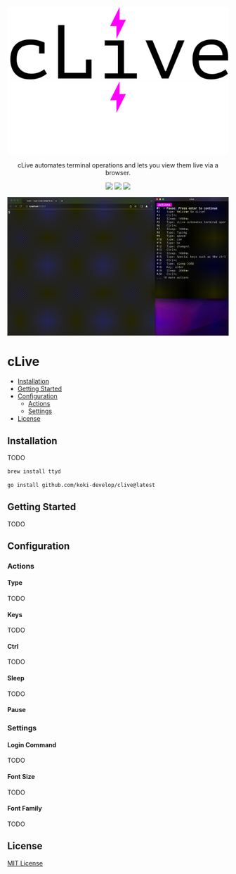 <p align='center'>
<img src="./assets/logo_light.svg#gh-light-mode-only" />
<img src="./assets/logo_dark.svg#gh-dark-mode-only" />
</p>

<p align="center">
cLive automates terminal operations and lets you view them live via a browser.
</p>

<p align='center'>
<a href="https://github.com/koki-develop/clive/releases/latest"><img src="https://img.shields.io/github/v/release/koki-develop/clive" /></a>
<a href="https://github.com/koki-develop/clive/actions/workflows/ci.yml"><img src="https://github.com/koki-develop/clive/actions/workflows/ci.yml/badge.svg" /></a>
<a href="https://codeclimate.com/github/koki-develop/clive/maintainability"><img src="https://api.codeclimate.com/v1/badges/4f8a98e93a72c7a685c6/maintainability" /></a>
</p>

![](./examples/demo/demo.gif)

# cLive

- [Installation](#installation)
- [Getting Started](#getting-started)
- [Configuration](#configuration)
  - [Actions](#actions)
  - [Settings](#settings)
- [License](#license)

## Installation

TODO

```sh
brew install ttyd
```

```sh
go install github.com/koki-develop/clive@latest
```

## Getting Started

TODO

## Configuration

### Actions

#### Type

TODO

#### Keys

TODO

#### Ctrl

TODO

#### Sleep

TODO

#### Pause

### Settings

#### Login Command

TODO

#### Font Size

TODO

#### Font Family

TODO

## License

[MIT License](./LICENSE)
